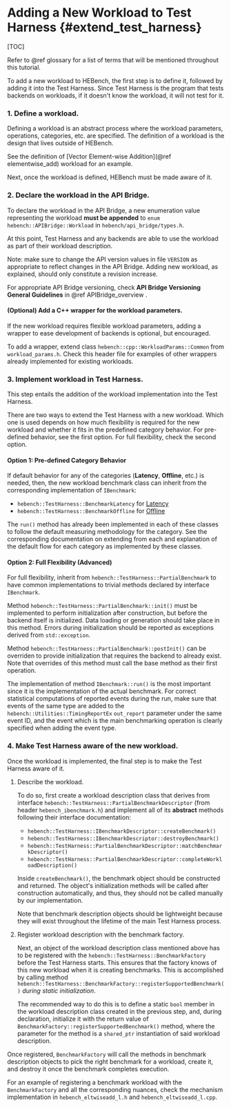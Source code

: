 Adding a New Workload to Test Harness                {#extend_test_harness}
========================

[TOC]

Refer to @ref glossary for a list of terms that will be mentioned throughout this tutorial.

To add a new workload to HEBench, the first step is to define it, followed by adding it into the Test Harness. Since Test Harness is the program that tests backends on workloads, if it doesn't know the workload, it will not test for it.

### 1. Define a workload.

Defining a workload is an abstract process where the workload parameters, operations, categories, etc. are specified. The definition of a workload is the design that lives outside of HEBench.

See the definition of [Vector Element-wise Addition](@ref elementwise_add) workload for an example.

Next, once the workload is defined, HEBench must be made aware of it.

### 2. Declare the workload in the API Bridge.

To declare the workload in the API Bridge, a new enumeration value representing the workload <b>must be appended</b> to `enum hebench::APIBridge::Workload` in `hebench/api_bridge/types.h`.

At this point, Test Harness and any backends are able to use the workload as part of their workload description.

Note: make sure to change the API version values in file `VERSION` as appropriate to reflect changes in the API Bridge. Adding new workload, as explained, should only constitute a revision increase.

For appropriate API Bridge versioning, check <b>API Bridge Versioning General Guidelines</b> in @ref APIBridge_overview .

#### (Optional) Add a C++ wrapper for the workload parameters.
If the new workload requires flexible workload parameters, adding a wrapper to ease development of backends is optional, but encouraged.

To add a wrapper, extend class `hebench::cpp::WorkloadParams::Common` from `workload_params.h`. Check this header file for examples of other wrappers already implemented for existing workloads.

### 3. Implement workload in Test Harness.

This step entails the addition of the workload implementation into the Test Harness.

There are two ways to extend the Test Harness with a new workload. Which one is used depends on how much flexibility is required for the new workload and whether it fits in the predefined category behavior. For pre-defined behavior, see the first option. For full flexibility, check the second option.

#### Option 1: Pre-defined Category Behavior

If default behavior for any of the categories (**Latency**, **Offline**, etc.) is needed, then, the new workload benchmark class can inherit from the corresponding implementation of `IBenchmark`:

* ```hebench::TestHarness::BenchmarkLatency``` for [Latency](extend_test_harness_l.md)
* ```hebench::TestHarness::BenchmarkOffline``` for [Offline](extend_test_harness_o.md)

The `run()` method has already been implemented in each of these classes to follow the default measuring methodology for the category. See the corresponding documentation on extending from each and explanation of the default flow for each category as implemented by these classes.

#### Option 2: Full Flexibility (Advanced)

For full flexibility, inherit from `hebench::TestHarness::PartialBenchmark` to have common implementations to trivial methods declared by interface `IBenchmark`.
    
Method `hebench::TestHarness::PartialBenchmark::init()` must be implemented to perform initialization after construction, but before the backend itself is initialized. Data loading or generation should take place in this method. Errors during initialization should be reported as exceptions derived from `std::exception`.
    
Method `hebench::TestHarness::PartialBenchmark::postInit()` can be overriden to provide initialization that requires the backend to already exist. Note that overrides of this method must call the base method as their first operation.
    
The implementation of method `IBenchmark::run()` is the most important since it is the implementation of the actual benchmark. For correct statistical computations of reported events during the run, make sure that events of the same type are added to the `hebench::Utilities::TimingReportEx` `out_report` parameter under the same event ID, and the event which is the main benchmarking operation is clearly specified when adding the event type.

### 4. Make Test Harness aware of the new workload.

Once the workload is implemented, the final step is to make the Test Harness aware of it.

1. Describe the workload.

    To do so, first create a workload description class that derives from interface `hebench::TestHarness::PartialBenchmarkDescriptor` (from header `hebench_ibenchmark.h`) and implement all of its <b>abstract</b> methods following their interface documentation:
    
    * `hebench::TestHarness::IBenchmarkDescriptor::createBenchmark()`
    * `hebench::TestHarness::IBenchmarkDescriptor::destroyBenchmark()`
    * `hebench::TestHarness::PartialBenchmarkDescriptor::matchBenchmarkDescriptor()`
    * `hebench::TestHarness::PartialBenchmarkDescriptor::completeWorkloadDescription()`
    
    Inside `createBenchmark()`, the benchmark object should be constructed and returned. The object's initialization methods will be called after construction automatically, and thus, they should not be called manually by our implementation.
    
    Note that benchmark description objects should be lightweight because they will exist throughout the lifetime of the main Test Harness process.

2. Register workload description with the benchmark factory.

    Next, an object of the workload description class mentioned above has to be registered with the `hebench::TestHarness::BenchmarkFactory` before the Test Harness starts. This ensures that the factory knows of this new workload when it is creating benchmarks. This is accomplished by calling method `hebench::TestHarness::BenchmarkFactory::registerSupportedBenchmark()` <em>during static initialization</em>.
    
    The recommended way to do this is to define a static `bool` member in the workload description class created in the previous step, and, during declaration, initialize it with the return value of `BenchmarkFactory::registerSupportedBenchmark()` method, where the parameter for the method is a `shared_ptr` instantiation of said workload description.

Once registered, `BenchmarkFactory` will call the methods in benchmark description objects to pick the right benchmark for a workload, create it, and destroy it once the benchmark completes execution.

For an example of registering a benchmark workload with the `BenchmarkFactory` and all the corresponding nuances, check the mechanism implementation in `hebench_eltwiseadd_l.h` and `hebench_eltwiseadd_l.cpp`.
